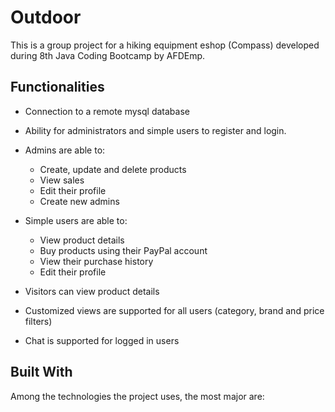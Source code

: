 # Outdoor
This is a group project for a hiking equipment eshop (Compass) developed during 8th Java Coding Bootcamp by AFDEmp. 

## Functionalities
* Connection to a remote mysql database
* Ability for administrators and simple users to register and login.

* Admins are able to:
  - Create, update and delete products
  - View sales
  - Edit their profile
  - Create new admins

* Simple users are able to:
  - View product details
  - Buy products using their PayPal account
  - View their purchase history
  - Edit their profile
  
* Visitors can view product details
* Customized views are supported for all users (category, brand and price filters)
* Chat is supported for logged in users

## Built With
Among the technologies the project uses, the most major are:

